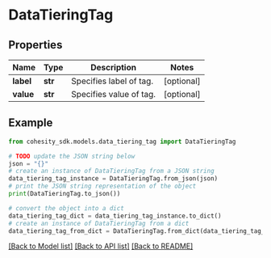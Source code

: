 # DataTieringTag


## Properties

Name | Type | Description | Notes
------------ | ------------- | ------------- | -------------
**label** | **str** | Specifies label of tag. | [optional] 
**value** | **str** | Specifies value of tag. | [optional] 

## Example

```python
from cohesity_sdk.models.data_tiering_tag import DataTieringTag

# TODO update the JSON string below
json = "{}"
# create an instance of DataTieringTag from a JSON string
data_tiering_tag_instance = DataTieringTag.from_json(json)
# print the JSON string representation of the object
print(DataTieringTag.to_json())

# convert the object into a dict
data_tiering_tag_dict = data_tiering_tag_instance.to_dict()
# create an instance of DataTieringTag from a dict
data_tiering_tag_from_dict = DataTieringTag.from_dict(data_tiering_tag_dict)
```
[[Back to Model list]](../README.md#documentation-for-models) [[Back to API list]](../README.md#documentation-for-api-endpoints) [[Back to README]](../README.md)


